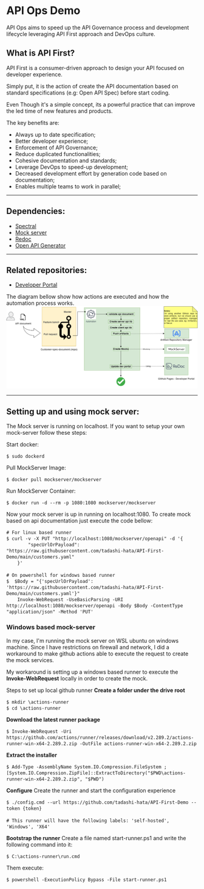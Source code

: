 # API Ops Demo
API Ops aims to speed up the API Governance process and development lifecycle leveraging API First approach and DevOps culture.

## What is API First?
API First is a consumer-driven approach to design your API focused on developer experience. 

Simply put, it is the action of create the API documentation based on standard specifications (e.g: Open API Spec) before start coding.

Even Though it's a simple concept, its a powerful practice that can improve the led time of new features and products.

The key benefits are:
- Always up to date specification;
- Better developer experience;
- Enforcement of API Governance;
- Reduce duplicated functionalities;
- Cohesive documentation and standards;
- Leverage DevOps to speed-up development;
- Decreased development effort by generation code based on  documentation;
- Enables multiple teams to work in parallel;

----------------------------

## Dependencies:
- [Spectral](https://github.com/stoplightio/spectral)
- [Mock server](https://www.mock-server.com/#what-is-mockserver)
- [Redoc](https://github.com/Redocly/redoc)
- [Open API Generator](https://openapi-generator.tech/)

----------------------------

## Related repositories:
- [Developer Portal](https://github.com/tadashi-hata/API-First-Developer-Portal)


The diagram bellow show how actions are executed and how the automation process works.
![Actions workflow](./images/API%20First%20example-Demo%20workflow.png)

------------------------------

## Setting up and using mock server:
The Mock server is running on localhost. If you want to setup your own mock-server follow these steps:

Start docker:

    $ sudo dockerd

Pull MockServer Image:

    $ docker pull mockserver/mockserver

Run MockServer Container:

    $ docker run -d --rm -p 1080:1080 mockserver/mockserver

Now your mock server is up in running on localhost:1080.
To create mock based on api documentation just execute the code bellow:
    
    # For linux based runner
    $ curl -v -X PUT "http://localhost:1080/mockserver/openapi" -d '{
            "specUrlOrPayload": "https://raw.githubusercontent.com/tadashi-hata/API-First-Demo/main/customers.yaml"
        }'

    # On powershell for windows based runner
    $  $Body = "{'specUrlOrPayload': 'https://raw.githubusercontent.com/tadashi-hata/API-First-Demo/main/customers.yaml'}"
        Invoke-WebRequest -UseBasicParsing -URI http://localhost:1080/mockserver/openapi -Body $Body -ContentType "application/json" -Method 'PUT'


### Windows based mock-server
In my case, I'm running the mock server on WSL ubuntu on windows machine.
Since I have restrictions on firewall and network, I did a workaround to make github actions able to execute the request to create the mock services.

My workaround is setting up a windows based runner to execute the **Invoke-WebRequest** locally in order to create the mock.

Steps to set up local github runner
**Create a folder under the drive root**

    $ mkdir \actions-runner
    $ cd \actions-runner

**Download the latest runner package**

    $ Invoke-WebRequest -Uri https://github.com/actions/runner/releases/download/v2.289.2/actions-runner-win-x64-2.289.2.zip -OutFile actions-runner-win-x64-2.289.2.zip

**Extract the installer**

    $ Add-Type -AssemblyName System.IO.Compression.FileSystem ;
    [System.IO.Compression.ZipFile]::ExtractToDirectory("$PWD\actions-runner-win-x64-2.289.2.zip", "$PWD")

**Configure**
Create the runner and start the configuration experience

    $ ./config.cmd --url https://github.com/tadashi-hata/API-First-Demo --token {token}

    # This runner will have the following labels: 'self-hosted', 'Windows', 'X64'

**Bootstrap the runner**
Create a file named start-runner.ps1 and write the following command into it:
    
    $ C:\actions-runner\run.cmd

Them execute:

    $ powershell -ExecutionPolicy Bypass -File start-runner.ps1



